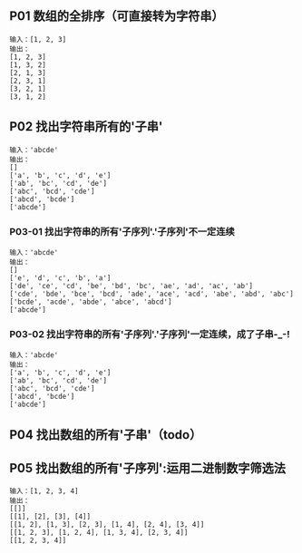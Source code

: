 ## P01 数组的全排序（可直接转为字符串）
    输入：[1, 2, 3]
    输出：
    [1, 2, 3]
    [1, 3, 2]
    [2, 1, 3]
    [2, 3, 1]
    [3, 2, 1]
    [3, 1, 2]
    
## P02 找出字符串所有的'子串'
    输入：'abcde'
    输出：
    []
    ['a', 'b', 'c', 'd', 'e']
    ['ab', 'bc', 'cd', 'de']
    ['abc', 'bcd', 'cde']
    ['abcd', 'bcde']
    ['abcde']

### P03-01 找出字符串的所有'子序列'.'子序列'不一定连续
    输入：'abcde'
    输出：
    []
    ['e', 'd', 'c', 'b', 'a']
    ['de', 'ce', 'cd', 'be', 'bd', 'bc', 'ae', 'ad', 'ac', 'ab']
    ['cde', 'bde', 'bce', 'bcd', 'ade', 'ace', 'acd', 'abe', 'abd', 'abc']
    ['bcde', 'acde', 'abde', 'abce', 'abcd']
    ['abcde']
    
### P03-02 找出字符串的所有'子序列'.'子序列'一定连续，成了子串-_-!
    输入：'abcde'
    输出：
    ['a', 'b', 'c', 'd', 'e']
    ['ab', 'bc', 'cd', 'de']
    ['abc', 'bcd', 'cde']
    ['abcd', 'bcde']
    ['abcde']
    
    
## P04 找出数组的所有'子串'（todo）
   

## P05 找出数组的所有'子序列':运用二进制数字筛选法
    输入：[1, 2, 3, 4]
    输出：    
    [[]]
    [[1], [2], [3], [4]]
    [[1, 2], [1, 3], [2, 3], [1, 4], [2, 4], [3, 4]]
    [[1, 2, 3], [1, 2, 4], [1, 3, 4], [2, 3, 4]]
    [[1, 2, 3, 4]] 

